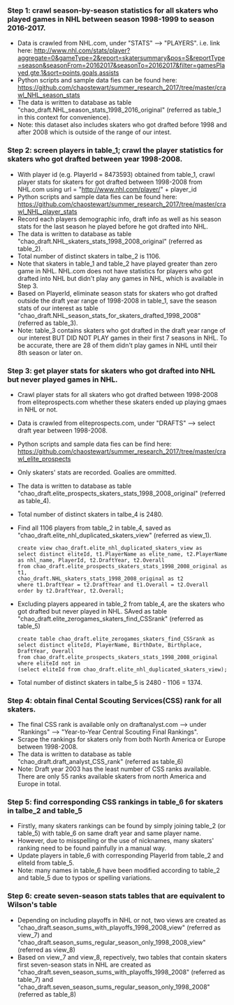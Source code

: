 ### Step 1: crawl season-by-season statistics for all skaters who played games in NHL between season 1998-1999 to season 2016-2017. 
+ Data is crawled from NHL.com, under "STATS" --> "PLAYERS". i.e. link here: http://www.nhl.com/stats/player?aggregate=0&gameType=2&report=skatersummary&pos=S&reportType=season&seasonFrom=20162017&seasonTo=20162017&filter=gamesPlayed,gte,1&sort=points,goals,assists
+ Python scripts and sample data fies can be found here: https://github.com/chaostewart/summer_research_2017/tree/master/crawl_NHL_season_stats
+ The data is written to database as table "chao_draft.NHL_season_stats_1998_2016_original" (referred as table_1 in this context for convenience).
+ Note: this dataset also includes skaters who got drafted before 1998 and after 2008 which is outside of the range of our intest.
   
### Step 2: screen players in table_1; crawl the player statistics for skaters who got drafted between year 1998-2008.
+ With player id (e.g. PlayerId = 8473593) obtained from table_1, crawl player stats for skaters for got drafted between 1998-2008 from NHL.com using url = "http://www.nhl.com/player/" + player_id
+ Python scripts and sample data fies can be found here: https://github.com/chaostewart/summer_research_2017/tree/master/crawl_NHL_player_stats
+ Record each players demographic info, draft info as well as his season stats for the last season he played before he got drafted into NHL.
+ The data is written to database as table "chao_draft.NHL_skaters_stats_1998_2008_original" (referred as table_2).
+ Total number of distinct skaters in talbe_2 is 1106.
+ Note that skaters in table_1 and table_2 have played greater than zero game in NHL. NHL.com does not have statistics for players who got drafted into NHL but didn't play any games in NHL, which is available in Step 3.
+ Based on PlayerId, eliminate season stats for skaters who got drafted outside the draft year range of 1998-2008 in table_1, save the season stats of our interest as table "chao_draft.NHL_season_stats_for_skaters_drafted_1998_2008" (referred as table_3).
+ Note: table_3 contains skaters who got drafted in the draft year range of our interest BUT DID NOT PLAY games in their first 7 seasons in NHL. To be accurate, there are 28 of them didn't play games in NHL until their 8th season or later on.
 
### Step 3: get player stats for skaters who got drafted into NHL but never played games in NHL.
+ Crawl player stats for all skaters who got drafted between 1998-2008 from eliteprospects.com whether these skaters ended up playing gmaes in NHL or not.
+ Data is crawled from eliteprospects.com, under "DRAFTS" --> select draft year between 1998-2008.
+ Python scripts and sample data fies can be find here: https://github.com/chaostewart/summer_research_2017/tree/master/crawl_elite_prospects
+ Only skaters' stats are recorded. Goalies are ommitted.
+ The data is written to database as table "chao_draft.elite_prospects_skaters_stats_1998_2008_original" (referred as table_4).
+ Total number of distinct skaters in talbe_4 is 2480.
+ Find all 1106 players from table_2 in table_4, saved as "chao_draft.elite_nhl_duplicated_skaters_view" (referred as view_1).
      
      create view chao_draft.elite_nhl_duplicated_skaters_view as
      select distinct eliteId, t1.PlayerName as elite_name, t2.PlayerName as nhl_name, PlayerId, t2.DraftYear, t2.Overall
      from chao_draft.elite_prospects_skaters_stats_1998_2008_original as t1,
      chao_draft.NHL_skaters_stats_1998_2008_original as t2
      where t1.DraftYear = t2.DraftYear and t1.Overall = t2.Overall
      order by t2.DraftYear, t2.Overall;
         
+ Excluding players appeared in table_2 from table_4, are the skaters who got drafted but never played in NHL. SAved as table "chao_draft.elite_zerogames_skaters_find_CSSrank" (referred as table_5)
      
      create table chao_draft.elite_zerogames_skaters_find_CSSrank as
      select distinct eliteId, PlayerName, BirthDate, Birthplace, DraftYear, Overall
      from chao_draft.elite_prospects_skaters_stats_1998_2008_original
      where eliteId not in
      (select eliteId from chao_draft.elite_nhl_duplicated_skaters_view);
+ Total number of distinct skaters in talbe_5 is 2480 - 1106 = 1374.
 
### Step 4: obtain final Cental Scouting Services(CSS) rank for all skaters.
+ The final CSS rank is available only on draftanalyst.com --> under "Rankings" --> "Year-to-Year Central Scouting Final Rankings".
+ Scrape the rankings for skaters only from both North America or Europe between 1998-2008.
+ The data is written to database as table "chao_draft.draft_analyst_CSS_rank" (referred as table_6)
+ Note: Draft year 2003 has the least number of CSS ranks available. There are only 55 ranks available skaters from north America and Europe in total. 

### Step 5: find corresponding CSS rankings in table_6 for skaters in talbe_2 and table_5
+ Firstly, many skaters rankings can be found by simply joining table_2 (or table_5) with table_6 on same draft year and same player name.
+ However, due to misspelling or the use of nicknames, many skaters' ranking need to be found painfully in a manual way.
+ Update players in table_6 with corresponding PlayerId from table_2 and eliteId from table_5.
+ Note: many names in table_6 have been modified according to table_2 and table_5 due to typos or spelling variations.

### Step 6: create seven-season stats tables that are equivalent to Wilson's table
+ Depending on including playoffs in NHL or not, two views are created as 
"chao_draft.season_sums_with_playoffs_1998_2008_view" (referred as view_7) and "chao_draft.season_sums_regular_season_only_1998_2008_view" (referred as view_8)
+ Based on view_7 and view_8, repectively, two tables that contain skaters first seven-season stats in NHL are created as
"chao_draft.seven_season_sums_with_playoffs_1998_2008" (referred as table_7) and "chao_draft.seven_season_sums_regular_season_only_1998_2008" (referred as table_8)
